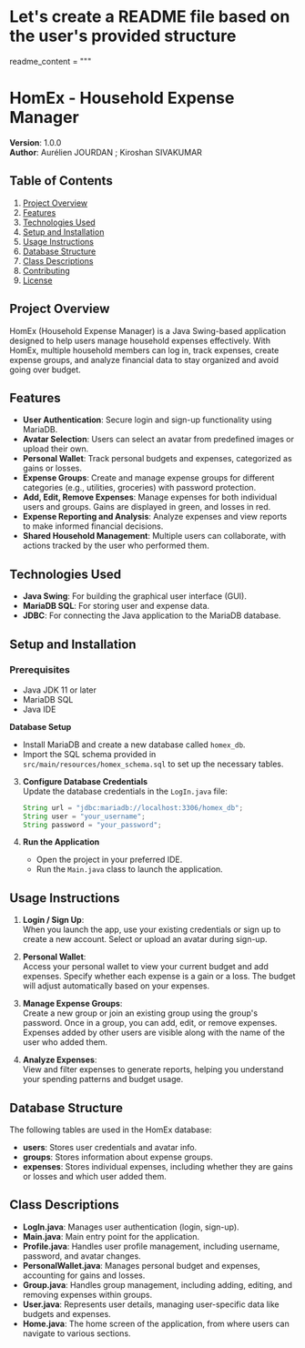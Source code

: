 # Let's create a README file based on the user's provided structure
readme_content = """
# HomEx - Household Expense Manager

**Version**: 1.0.0  
**Author**: Aurélien JOURDAN ; Kiroshan SIVAKUMAR

## Table of Contents
1. [Project Overview](#project-overview)
2. [Features](#features)
3. [Technologies Used](#technologies-used)
4. [Setup and Installation](#setup-and-installation)
5. [Usage Instructions](#usage-instructions)
6. [Database Structure](#database-structure)
7. [Class Descriptions](#class-descriptions)
8. [Contributing](#contributing)
9. [License](#license)

## Project Overview
HomEx (Household Expense Manager) is a Java Swing-based application designed to help users manage household expenses effectively. With HomEx, multiple household members can log in, track expenses, create expense groups, and analyze financial data to stay organized and avoid going over budget.

## Features
- **User Authentication**: Secure login and sign-up functionality using MariaDB.
- **Avatar Selection**: Users can select an avatar from predefined images or upload their own.
- **Personal Wallet**: Track personal budgets and expenses, categorized as gains or losses.
- **Expense Groups**: Create and manage expense groups for different categories (e.g., utilities, groceries) with password protection.
- **Add, Edit, Remove Expenses**: Manage expenses for both individual users and groups. Gains are displayed in green, and losses in red.
- **Expense Reporting and Analysis**: Analyze expenses and view reports to make informed financial decisions.
- **Shared Household Management**: Multiple users can collaborate, with actions tracked by the user who performed them.

## Technologies Used
- **Java Swing**: For building the graphical user interface (GUI).
- **MariaDB SQL**: For storing user and expense data.
- **JDBC**: For connecting the Java application to the MariaDB database.

## Setup and Installation

### Prerequisites
- Java JDK 11 or later
- MariaDB SQL
- Java IDE

**Database Setup**  
   - Install MariaDB and create a new database called `homex_db`.
   - Import the SQL schema provided in `src/main/resources/homex_schema.sql` to set up the necessary tables.

3. **Configure Database Credentials**  
   Update the database credentials in the `LogIn.java` file:
   ```java
   String url = "jdbc:mariadb://localhost:3306/homex_db";
   String user = "your_username";
   String password = "your_password";
   ```

4. **Run the Application**  
   - Open the project in your preferred IDE.
   - Run the `Main.java` class to launch the application.

## Usage Instructions
1. **Login / Sign Up**:  
   When you launch the app, use your existing credentials or sign up to create a new account. Select or upload an avatar during sign-up.

2. **Personal Wallet**:  
   Access your personal wallet to view your current budget and add expenses. Specify whether each expense is a gain or a loss. The budget will adjust automatically based on your expenses.

3. **Manage Expense Groups**:  
   Create a new group or join an existing group using the group's password. Once in a group, you can add, edit, or remove expenses. Expenses added by other users are visible along with the name of the user who added them.

4. **Analyze Expenses**:  
   View and filter expenses to generate reports, helping you understand your spending patterns and budget usage.

## Database Structure
The following tables are used in the HomEx database:
- **users**: Stores user credentials and avatar info.
- **groups**: Stores information about expense groups.
- **expenses**: Stores individual expenses, including whether they are gains or losses and which user added them.

## Class Descriptions
- **LogIn.java**: Manages user authentication (login, sign-up).
- **Main.java**: Main entry point for the application.
- **Profile.java**: Handles user profile management, including username, password, and avatar changes.
- **PersonalWallet.java**: Manages personal budget and expenses, accounting for gains and losses.
- **Group.java**: Handles group management, including adding, editing, and removing expenses within groups.
- **User.java**: Represents user details, managing user-specific data like budgets and expenses.
- **Home.java**: The home screen of the application, from where users can navigate to various sections.
